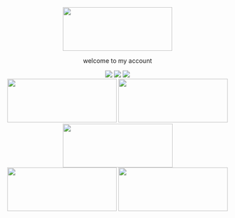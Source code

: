 <div align="center">
 <img src="https://avatars.dzeninfra.ru/get-zen_doc/271828/pub_65e859f455085c16c04458b5_65e85b9de323952fcdac1790/scale_1200" height="100" width="250">
 <p> welcome to my account</p>
 <div/>

<div id="start" align="center">
    <img src="http://github-profile-summary-cards.vercel.app/api/cards/profile-details?username=lampochka112&theme=chartreuse_dark"/>
    <img src="http://github-profile-summary-cards.vercel.app/api/cards/repos-per-language?username=lampochka112&theme=chartreuse_dark"/>
    <img src="http://github-profile-summary-cards.vercel.app/api/cards/stats?username=lampochka112&theme=chartreuse_dark">
<div/>

<div>
<img src="https://cdn.jsdelivr.net/gh/devicons/devicon@latest/icons/javascript/javascript-original.svg" height="100" width="250">
<img src="https://cdn.jsdelivr.net/gh/devicons/devicon@latest/icons/html5/html5-original.svg" height="100" width="250">
<img src="https://cdn.jsdelivr.net/gh/devicons/devicon@latest/icons/python/python-original-wordmark.svg"  height="100" width="251">
<div/>

<div>
<img src="https://cdn.jsdelivr.net/gh/devicons/devicon@latest/icons/java/java-plain-wordmark.svg" height="100" width="250">
<img src="https://cdn.jsdelivr.net/gh/devicons/devicon@latest/icons/cplusplus/cplusplus-original.svg" height="100" width="250">
<div/>